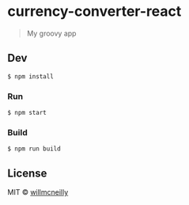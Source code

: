 # currency-converter-react

> My groovy app


## Dev

```
$ npm install
```

### Run

```
$ npm start
```

### Build

```
$ npm run build
```


## License

MIT © [willmcneilly](http://willmcneilly.com)
